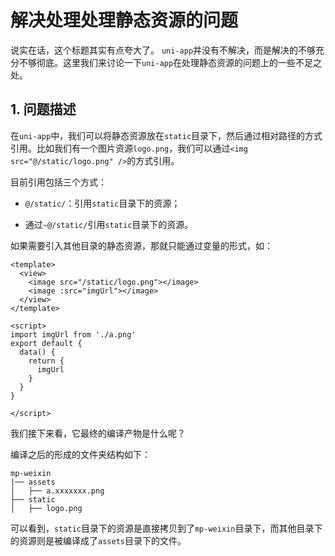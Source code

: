# 解决处理处理静态资源的问题

说实在话，这个标题其实有点夸大了。 `uni-app`并没有不解决，而是解决的不够充分不够彻底。这里我们来讨论一下`uni-app`在处理静态资源的问题上的一些不足之处。

## 1. 问题描述

在`uni-app`中，我们可以将静态资源放在`static`目录下，然后通过相对路径的方式引用。比如我们有一个图片资源`logo.png`，我们可以通过`<img src="@/static/logo.png" />`的方式引用。

目前引用包括三个方式：

* `@/static/`：引用`static`目录下的资源；

* 通过`~@/static/`引用`static`目录下的资源。

如果需要引入其他目录的静态资源，那就只能通过变量的形式，如：

```vue
<template>
  <view>
    <image src="/static/logo.png"></image>
    <image :src="imgUrl"></image>
  </view>
</template>

<script>
import imgUrl from './a.png'
export default {
  data() {
    return {
      imgUrl
    }
  }
}

</script>
```

我们接下来看，它最终的编译产物是什么呢？

编译之后的形成的文件夹结构如下：

```text
mp-weixin
|── assets
│   ├── a.xxxxxxx.png
├── static
│   ├── logo.png
```

可以看到，`static`目录下的资源是直接拷贝到了`mp-weixin`目录下，而其他目录下的资源则是被编译成了`assets`目录下的文件。